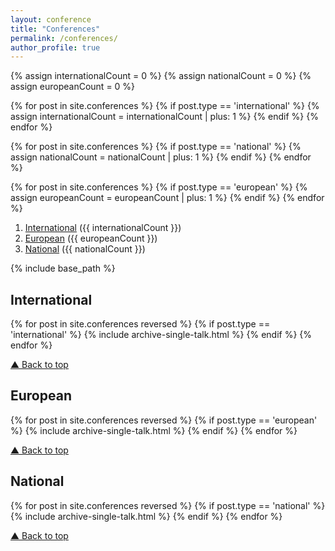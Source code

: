 ```yaml
---
layout: conference
title: "Conferences"
permalink: /conferences/
author_profile: true
---
```


{% assign internationalCount = 0 %}
{% assign nationalCount = 0 %}
{% assign europeanCount = 0 %}

{% for post in site.conferences %}
  {% if post.type == 'international' %}
    {% assign internationalCount = internationalCount | plus: 1 %}
  {% endif %}
{% endfor %}

{% for post in site.conferences %}
  {% if post.type == 'national' %}
    {% assign nationalCount = nationalCount | plus: 1 %}
  {% endif %}
{% endfor %}

{% for post in site.conferences %}
  {% if post.type == 'european' %}
    {% assign europeanCount = europeanCount | plus: 1 %}
  {% endif %}
{% endfor %}

<a name="top"></a>
1. [International](#international) ({{ internationalCount }})
2. [European](#european) ({{ europeanCount }})
3. [National](#national) ({{ nationalCount }})

{% include base_path %}

## International

{% for post in site.conferences reversed %}
  {% if post.type == 'international' %}
    {% include archive-single-talk.html %}
  {% endif %}
{% endfor %}

[▲ Back to top](#top)

## European

{% for post in site.conferences reversed %}
  {% if post.type == 'european' %}
    {% include archive-single-talk.html %}
  {% endif %}
{% endfor %}

[▲ Back to top](#top)

## National

{% for post in site.conferences reversed %}
  {% if post.type == 'national' %}
    {% include archive-single-talk.html %}
  {% endif %}
{% endfor %}

[▲ Back to top](#top)
